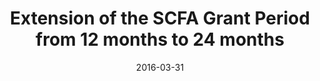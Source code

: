 ---
layout: post
title:  "Extension of the SCFA Grant Period from 12 months to 24 months"
date:   2016-03-31
file_url: "/files/resources/announcements/circular_on_extension_of_approval_grant_for_SCFA.pdf"
---